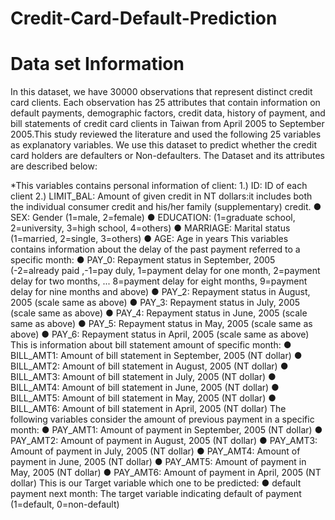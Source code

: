 # Credit-Card-Default-Prediction
# Data set Information
In this dataset, we have 30000 observations that represent distinct credit card clients. Each observation has 25 attributes that contain information on default payments, demographic factors, credit data, history of payment, and bill statements of credit card clients in Taiwan from April 2005 to September 2005.This study reviewed the literature and used the following 25 variables as explanatory variables. We use this dataset to predict whether the credit card holders are defaulters or Non-defaulters. The Dataset and its attributes are described below:

*This variables contains personal information of client:
1.)	ID: ID of each client
2.)	LIMIT_BAL: Amount of given credit in NT dollars:it includes both the individual consumer credit and his/her family (supplementary) credit.
●	SEX: Gender (1=male, 2=female)
●	EDUCATION: (1=graduate school, 2=university, 3=high school, 4=others)
●	MARRIAGE: Marital status (1=married, 2=single, 3=others)
●	AGE: Age in years
This variables contains information about the delay of the past payment referred to a specific month:
●	PAY_0: Repayment status in September, 2005 (-2=already paid ,-1=pay duly, 1=payment delay for one month, 2=payment delay for two months, ... 8=payment delay for eight months, 9=payment delay for nine months and above)
●	PAY_2: Repayment status in August, 2005 (scale same as above)
●	PAY_3: Repayment status in July, 2005 (scale same as above)
●	PAY_4: Repayment status in June, 2005 (scale same as above)
●	PAY_5: Repayment status in May, 2005 (scale same as above)
●	PAY_6: Repayment status in April, 2005 (scale same as above)
This is information about bill statement amount of specific month:
●	BILL_AMT1: Amount of bill statement in September, 2005 (NT dollar)
●	BILL_AMT2: Amount of bill statement in August, 2005 (NT dollar)
●	BILL_AMT3: Amount of bill statement in July, 2005 (NT dollar)
●	BILL_AMT4: Amount of bill statement in June, 2005 (NT dollar)
●	BILL_AMT5: Amount of bill statement in May, 2005 (NT dollar)
●	BILL_AMT6: Amount of bill statement in April, 2005 (NT dollar)
The following variables consider the amount of previous payment in a specific month:
●	PAY_AMT1: Amount of payment in September, 2005 (NT dollar)
●	PAY_AMT2: Amount of payment in August, 2005 (NT dollar)
●	PAY_AMT3: Amount of payment in July, 2005 (NT dollar)
●	PAY_AMT4: Amount of payment in June, 2005 (NT dollar)
●	PAY_AMT5: Amount of payment in May, 2005 (NT dollar)
●	PAY_AMT6: Amount of payment in April, 2005 (NT dollar)
This is our Target variable which one to be predicted:
●	default payment next month: The target variable indicating default of payment (1=default, 0=non-default)
